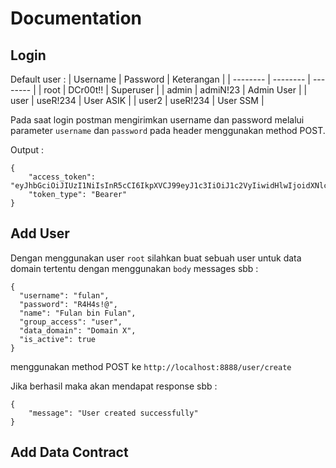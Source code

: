 # Documentation

## Login

Default user :
| Username | Password | Keterangan |
| -------- | -------- | -------- |
| root | DCr00t!! | Superuser |
| admin | admiN!23 | Admin User |
| user | useR!234 | User ASIK |
| user2 | useR!234 | User SSM |

Pada saat login postman mengirimkan username dan password melalui parameter `username` dan `password` pada header menggunakan method POST.

Output :
```
{
    "access_token": "eyJhbGciOiJIUzI1NiIsInR5cCI6IkpXVCJ99eyJ1c3IiOiJ1c2VyIiwidHlwIjoidXNlciIsImx2bCI6InVzZXIiLCJzdHMiOnRydWUsInRpbSI6ImFzaWsiLCJleHAiOjE3MDg5NDY3NzJ9.GnFcL6COpySWvHBetW7luenOeU4yIwp44eTl9GCYTok",
    "token_type": "Bearer"
}
```

## Add User
Dengan menggunakan user `root` silahkan buat sebuah user untuk data domain tertentu dengan menggunakan `body` messages sbb :
```
{
  "username": "fulan",
  "password": "R4H4s!@",
  "name": "Fulan bin Fulan",
  "group_access": "user",
  "data_domain": "Domain X",
  "is_active": true
}
```
menggunakan method POST ke `http://localhost:8888/user/create`

Jika berhasil maka akan mendapat response sbb : 
```
{
    "message": "User created successfully"
}
```

## Add Data Contract